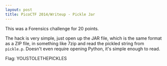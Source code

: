 ```yaml
---
layout: post
title: PicoCTF 2014/Writeup - Pickle Jar
---
```

This was a Forensics challenge for 20 points.

The hack is very simple, just open up the JAR file, which is the same format as a ZIP file, in something like 7zip and read the pickled string from `pickle.p`. Doesn't even require opening Python, it's simple enough to read.

Flag: YOUSTOLETHEPICKLES
